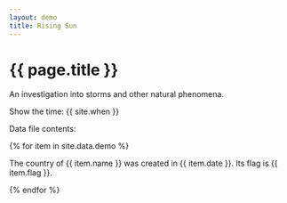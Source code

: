 ```yaml
---
layout: demo
title: Rising Sun
---
```


# {{ page.title }}

An investigation into storms and other natural phenomena.

Show the time: {{ site.when }}

Data file contents:

{% for item in site.data.demo %}

The country of {{ item.name }} was created in {{ item.date }}. Its flag is {{ item.flag }}.

{% endfor %}